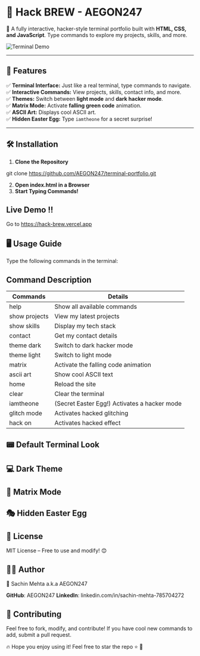 # 🔰 Hack BREW - AEGON247  
🚀 A fully interactive, hacker-style terminal portfolio built with **HTML, CSS, and JavaScript**. Type commands to explore my projects, skills, and more.  

![Terminal Demo](https://media0.giphy.com/media/zXmbOaTpbY6mA/giphy.gif?cid=6c09b952exv6gbwmbvmy4fl0f7jr7kj4xwyfg1i4texhmw7u&ep=v1_gifs_search&rid=giphy.gif&ct=g)  

---

## 📌 Features  

✅ **Terminal Interface:** Just like a real terminal, type commands to navigate.  
✅ **Interactive Commands:** View projects, skills, contact info, and more.  
✅ **Themes:** Switch between **light mode** and **dark hacker mode**.  
✅ **Matrix Mode:** Activate **falling green code** animation.  
✅ **ASCII Art:** Displays cool ASCII art.  
✅ **Hidden Easter Egg:** Type `iamtheone` for a secret surprise!  

---

## 🛠️ Installation  

1. **Clone the Repository**  

git clone https://github.com/AEGON247/terminal-portfolio.git

2. **Open index.html in a Browser**
3. **Start Typing Commands!**

## Live Demo !!

Go to https://hack-brew.vercel.app

## 🖥️ Usage Guide
Type the following commands in the terminal:

## Command Description

| Commands      | Details                                       |
|---------------|-----------------------------------------------|
| help	        | Show all available commands                   |
| show projects	| View my latest projects                       |
| show skills	| Display my tech stack                         |
| contact	    | Get my contact details                        |
| theme dark	| Switch to dark hacker mode                    |
| theme light	| Switch to light mode                          |
| matrix     	| Activate the falling code animation           |
| ascii art	    | Show cool ASCII text                          |
| home	        | Reload the site                               |
| clear	        | Clear the terminal                            |
| iamtheone	    | (Secret Easter Egg!) Activates a hacker mode  |
| glitch mode   | Activates hacked glitching                    |
| hack on	    | Activates hacked effect                       |

## 📟 Default Terminal Look

## 💻 Dark Theme

## 💾 Matrix Mode

## 🎭 Hidden Easter Egg

## 📜 License
MIT License – Free to use and modify! 😊

## 👨‍💻 Author
📌 Sachin Mehta a.k.a AEGON247

**GitHub**: AEGON247
**LinkedIn**: linkedin.com/in/sachin-mehta-785704272

## 🚀 Contributing
Feel free to fork, modify, and contribute! If you have cool new commands to add, submit a pull request.

🔥 Hope you enjoy using it! Feel free to star the repo ⭐ 🚀